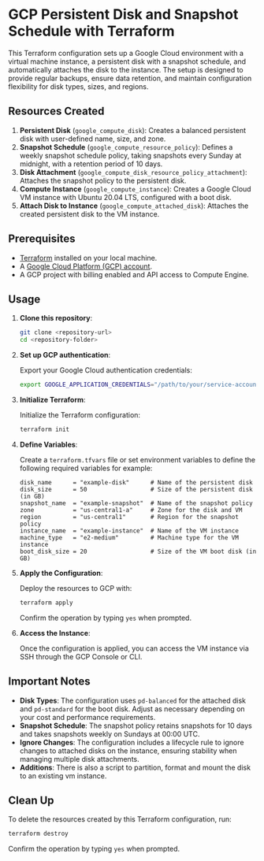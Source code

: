 # GCP Persistent Disk and Snapshot Schedule with Terraform

This Terraform configuration sets up a Google Cloud environment with a virtual machine instance, a persistent disk with a snapshot schedule, and automatically attaches the disk to the instance. The setup is designed to provide regular backups, ensure data retention, and maintain configuration flexibility for disk types, sizes, and regions.

## Resources Created

1. **Persistent Disk** (`google_compute_disk`): Creates a balanced persistent disk with user-defined name, size, and zone.
2. **Snapshot Schedule** (`google_compute_resource_policy`): Defines a weekly snapshot schedule policy, taking snapshots every Sunday at midnight, with a retention period of 10 days.
3. **Disk Attachment** (`google_compute_disk_resource_policy_attachment`): Attaches the snapshot policy to the persistent disk.
4. **Compute Instance** (`google_compute_instance`): Creates a Google Cloud VM instance with Ubuntu 20.04 LTS, configured with a boot disk.
5. **Attach Disk to Instance** (`google_compute_attached_disk`): Attaches the created persistent disk to the VM instance.

## Prerequisites

- [Terraform](https://www.terraform.io/downloads.html) installed on your local machine.
- A [Google Cloud Platform (GCP) account](https://cloud.google.com/).
- A GCP project with billing enabled and API access to Compute Engine.

## Usage

1. **Clone this repository**:

   ```bash
   git clone <repository-url>
   cd <repository-folder>
   ```

2. **Set up GCP authentication**:

   Export your Google Cloud authentication credentials:

   ```bash
   export GOOGLE_APPLICATION_CREDENTIALS="/path/to/your/service-account-file.json"
   ```

3. **Initialize Terraform**:

   Initialize the Terraform configuration:

   ```bash
   terraform init
   ```

4. **Define Variables**:

   Create a `terraform.tfvars` file or set environment variables to define the following required variables for example:

   ```hcl
   disk_name      = "example-disk"      # Name of the persistent disk
   disk_size      = 50                  # Size of the persistent disk (in GB)
   snapshot_name  = "example-snapshot"  # Name of the snapshot policy
   zone           = "us-central1-a"     # Zone for the disk and VM
   region         = "us-central1"       # Region for the snapshot policy
   instance_name  = "example-instance"  # Name of the VM instance
   machine_type   = "e2-medium"         # Machine type for the VM instance
   boot_disk_size = 20                  # Size of the VM boot disk (in GB)
   ```

5. **Apply the Configuration**:

   Deploy the resources to GCP with:

   ```bash
   terraform apply
   ```

   Confirm the operation by typing `yes` when prompted.

6. **Access the Instance**:

   Once the configuration is applied, you can access the VM instance via SSH through the GCP Console or CLI.

## Important Notes

- **Disk Types**: The configuration uses `pd-balanced` for the attached disk and `pd-standard` for the boot disk. Adjust as necessary depending on your cost and performance requirements.
- **Snapshot Schedule**: The snapshot policy retains snapshots for 10 days and takes snapshots weekly on Sundays at 00:00 UTC.
- **Ignore Changes**: The configuration includes a lifecycle rule to ignore changes to attached disks on the instance, ensuring stability when managing multiple disk attachments.
- **Additions**: There is also a script to partition, format and mount the disk to an existing vm instance.

## Clean Up

To delete the resources created by this Terraform configuration, run:

```bash
terraform destroy
```

Confirm the operation by typing `yes` when prompted.
